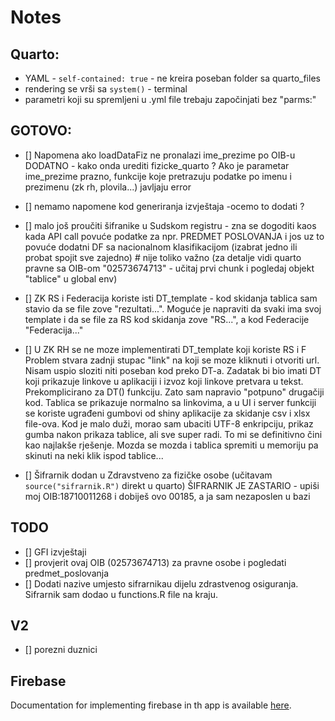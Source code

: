 # Notes

## Quarto:

-   YAML - `self-contained: true` - ne kreira poseban folder sa quarto_files
-   rendering se vrši sa `system()` - terminal
-   parametri koji su spremljeni u .yml file trebaju započinjati bez "parms:"

## GOTOVO:

- [] Napomena ako loadDataFiz ne pronalazi ime_prezime po OIB-u
DODATNO - kako onda urediti fizicke_quarto ? Ako je parametar ime_prezime prazno, funkcije koje pretrazuju podatke po imenu i prezimenu (zk rh, plovila...) javljaju error

- [] nemamo napomene kod generiranja izvještaja -ocemo to dodati ? 

- [] malo još proučiti šifranike u Sudskom registru - zna se
dogoditi kaos kada API call povuće podatke za npr. PREDMET POSLOVANJA
i jos uz to povuće dodatni DF sa nacionalnom klasifikacijom (izabrat jedno ili
probat spojit sve zajedno) # nije toliko važno (za detalje vidi quarto pravne
sa OIB-om "02573674713" - učitaj prvi chunk i pogledaj objekt "tablice" u global env)

- [] ZK RS i Federacija koriste isti DT_template - kod skidanja tablica
sam stavio da se file zove "rezultati...". Moguće je napraviti da svaki
ima svoj template i da se file za RS kod skidanja zove "RS...", a kod Federacije
"Federacija..."

- [] U ZK RH se ne moze implementirati DT_template koji koriste RS i F
Problem stvara zadnji stupac "link" na koji se moze kliknuti i otvoriti url.
Nisam uspio sloziti niti poseban kod preko DT-a. Zadatak bi bio imati DT koji
prikazuje linkove u aplikaciji i izvoz koji linkove pretvara u tekst. Prekomplicirano
za DT() funkciju. Zato sam napravio "potpuno" drugačiji kod. Tablica se prikazuje normalno
sa linkovima, a u UI i server funkciji se koriste ugrađeni gumbovi od shiny aplikacije
za skidanje csv i xlsx file-ova. Kod je malo duži, morao sam ubaciti UTF-8 enkripciju,
prikaz gumba nakon prikaza tablice, ali sve super radi.
To mi se definitivno čini kao najlakše rješenje. Mozda se mozda i tablica spremiti u memoriju
pa skinuti na neki klik ispod tablice...

- [] Šifrarnik dodan u Zdravstveno za fizičke osobe (učitavam
`source("sifrarnik.R")` direkt u quarto)
ŠIFRARNIK JE ZASTARIO - upiši moj OIB:18710011268 i dobiješ ovo 00185, a ja sam nezaposlen u bazi

## TODO

- [] GFI izvještaji
- [] provjerit ovaj OIB (02573674713) za pravne osobe i pogledati predmet_poslovanja
- [] Dodati nazive umjesto sifrarnikau dijelu zdrastvenog osiguranja. Sifrarnik sam dodao u functions.R file na kraju.

## V2

- [] porezni duznici

## Firebase

Documentation for implementing firebase in th app is available [here](https://firebase.john-coene.com/).
